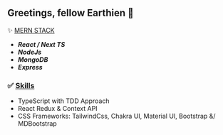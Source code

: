 
## Greetings, fellow Earthien 👾
 

✨ <ins>MERN STACK</ins>
- ***React / Next TS***
- ***NodeJs***
- ***MongoDB***
- ***Express***

### ✅ <ins>Skills</ins>
- TypeScript with TDD Approach</sub>
- React Redux & Context API
- CSS Frameworks: TailwindCss, Chakra UI, Material UI, Bootstrap &/ MDBootstrap

